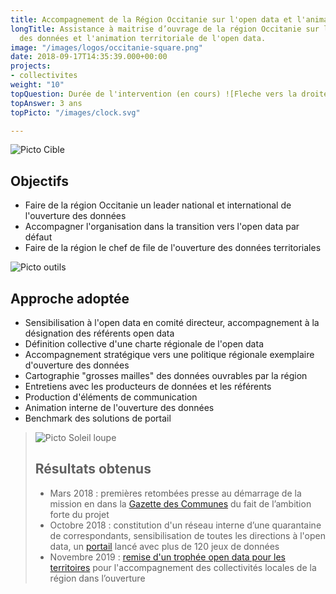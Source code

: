 ```yaml
---
title: Accompagnement de la Région Occitanie sur l'open data et l'animation territoriale
longTitle: Assistance à maitrise d’ouvrage de la région Occitanie sur l’ouverture
  des données et l'animation territoriale de l'open data.
image: "/images/logos/occitanie-square.png"
date: 2018-09-17T14:35:39.000+00:00
projects:
- collectivites
weight: "10"
topQuestion: Durée de l'intervention (en cours) ![Fleche vers la droite](/images/white-dotted-arrow.svg)
topAnswer: 3 ans
topPicto: "/images/clock.svg"

---
```

![Picto Cible](/images/target.svg)

## Objectifs

* Faire de la région Occitanie un leader national et international de l'ouverture des données
* Accompagner l'organisation dans la transition vers l'open data par défaut
* Faire de la région le chef de file de l'ouverture des données territoriales

![Picto outils](/images/tools.svg)

## Approche adoptée

* Sensibilisation à l'open data en comité directeur, accompagnement à la désignation des référents open data
* Définition collective d'une charte régionale de l'open data
* Accompagnement stratégique vers une politique régionale exemplaire d'ouverture des données
* Cartographie "grosses mailles" des données ouvrables par la région
* Entretiens avec les producteurs de données et les référents
* Production d'éléments de communication
* Animation interne de l'ouverture des données
* Benchmark des solutions de portail

> ![Picto Soleil loupe](/images/search-sun.svg)
>
> ## Résultats obtenus
>
> * Mars 2018 : premières retombées presse au démarrage de la mission en  dans la [Gazette des Communes](https://www.lagazettedescommunes.com/555166/loccitanie-batit-sa-strategie-de-la-donnee-en-general-et-de-lopendata-en-particulier/) du fait de l’ambition forte du projet
> * Octobre 2018 : constitution d'un réseau interne d’une quarantaine de correspondants, sensibilisation de toutes les directions à l'open data, un [portail](https://data.laregion.fr) lancé avec plus de 120 jeux de données
> * Novembre 2019 : [remise d'un trophée open data pour les territoires](https://www.lagazettedescommunes.com/649397/trophees-de-lopendata-pour-les-territoires-2019-les-huit-laureats/) pour l'accompagnement des collectivités locales de la région dans l’ouverture
